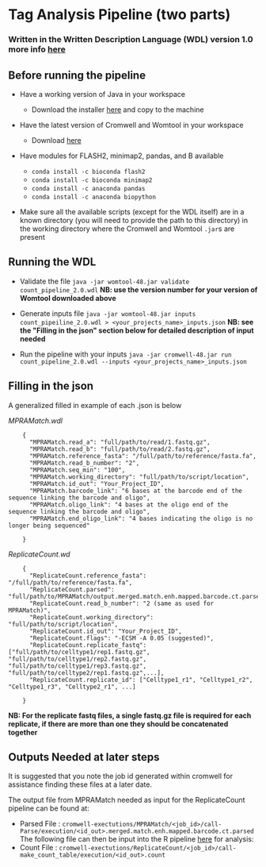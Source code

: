 # Tag Analysis Pipeline (two parts)
### Written in the Written Description Language (WDL) version 1.0 more info [here](https://github.com/openwdl/wdl)

## Before running the pipeline
* Have a working version of Java in your workspace
  * Download the installer [here](https://www.java.com/en/download/manual.jsp) and copy to the machine

* Have the latest version of Cromwell and Womtool in your workspace
  * Download [here](https://github.com/broadinstitute/cromwell/releases/tag/48)
  
* Have modules for FLASH2, minimap2, pandas, and B available
  * `conda install -c bioconda flash2 `
  * `conda install -c bioconda minimap2`
  * `conda install -c anaconda pandas`
  * `conda install -c anaconda biopython`

* Make sure all the available scripts (except for the WDL itself) are in a known directory (you will need to provide the path to this directory) in the working directory where the Cromwell and Womtool `.jar`s are present

## Running the WDL
* Validate the file
  `java -jar womtool-48.jar validate count_pipeline_2.0.wdl`
  **NB: use the version number for your version of Womtool downloaded above**

* Generate inputs file
  `java -jar womtool-48.jar inputs count_pipeiline_2.0.wdl > <your_projects_name>_inputs.json`
  **NB: see the "Filling in the json" section below for detailed description of input needed**
 
* Run the pipeline with your inputs
  `java -jar cromwell-48.jar run count_pipeline_2.0.wdl --inputs <your_projects_name>_inputs.json`
  
## Filling in the json
A generalized filled in example of each .json is below

_MPRAMatch.wdl_
 ```
     {
       "MPRAMatch.read_a": "full/path/to/read/1.fastq.gz",
       "MPRAMatch.read_b": "full/path/to/read/2.fastq.gz",
       "MPRAMatch.reference_fasta": "/full/path/to/reference/fasta.fa",
       "MPRAMatch.read_b_number": "2",
       "MPRAMatch.seq_min": "100",
       "MPRAMatch.working_directory": "full/path/to/script/location",
       "MPRAMatch.id_out": "Your_Project_ID",
       "MPRAMatch.barcode_link": "6 bases at the barcode end of the sequence linking the barcode and oligo",
       "MPRAMatch.oligo_link": "4 bases at the oligo end of the sequence linking the barcode and oligo",
       "MPRAMatch.end_oligo_link": "4 bases indicating the oligo is no longer being sequenced"

     }
 ```
_ReplicateCount.wd_
 ```
     {
       "ReplicateCount.reference_fasta": "/full/path/to/reference/fasta.fa",
       "ReplicateCount.parsed": "full/path/to/MPRAMatch/output.merged.match.enh.mapped.barcode.ct.parsed",
       "ReplicateCount.read_b_number": "2 (same as used for MPRAMatch)",
       "ReplicateCount.working_directory": "full/path/to/script/location",
       "ReplicateCount.id_out": "Your_Project_ID",
       "ReplicateCount.flags": "-ECSM -A 0.05 (suggested)",
       "ReplicateCount.replicate_fastq": ["full/path/to/celltype1/rep1.fastq.gz", "full/path/to/celltype1/rep2.fastq.gz", "full/path/to/celltype1/rep3.fastq.gz", "full/path/to/celltype2/rep1.fastq.gz",...],
       "ReplicateCount.replicate_id": ["Celltype1_r1", "Celltype1_r2", "Celltype1_r3", "Celltype2_r1", ...]

     }
 ```

**NB: For the replicate fastq files, a single fastq.gz file is required for each replicate, if there are more than one they should be concatenated together**

## Outputs Needed at later steps
It is suggested that you note the job id generated within cromwell for assistance finding these files at a later date.

The output file from MPRAMatch needed as input for the ReplicateCount pipeline can be found at:
  * Parsed File    : `cromwell-exectutions/MPRAMatch/<job_id>/call-Parse/execution/<id_out>.merged.match.enh.mapped.barcode.ct.parsed`
The following file can then be input into the R pipeline [here](https://github.com/tewhey-lab/MPRA_tag_analysis) for analysis:
  * Count File     : `cromwell-exectutions/ReplicateCount/<job_id>/call-make_count_table/execution/<id_out>.count`
